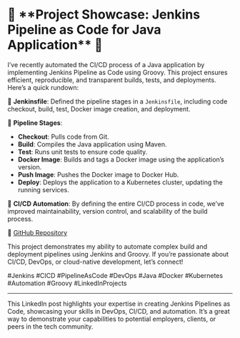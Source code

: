 <h1>🚀 **Project Showcase: Jenkins Pipeline as Code for Java Application** 🚀</h1>

I’ve recently automated the CI/CD process of a Java application by implementing Jenkins Pipeline as Code using Groovy. This project ensures efficient, reproducible, and transparent builds, tests, and deployments. Here’s a quick rundown:

🔹 **Jenkinsfile**: Defined the pipeline stages in a `Jenkinsfile`, including code checkout, build, test, Docker image creation, and deployment.

🔹 **Pipeline Stages**:
   - **Checkout**: Pulls code from Git.
   - **Build**: Compiles the Java application using Maven.
   - **Test**: Runs unit tests to ensure code quality.
   - **Docker Image**: Builds and tags a Docker image using the application’s version.
   - **Push Image**: Pushes the Docker image to Docker Hub.
   - **Deploy**: Deploys the application to a Kubernetes cluster, updating the running services.

🔹 **CI/CD Automation**: By defining the entire CI/CD process in code, we’ve improved maintainability, version control, and scalability of the build process.

🔗 [GitHub Repository](#)

This project demonstrates my ability to automate complex build and deployment pipelines using Jenkins and Groovy. If you’re passionate about CI/CD, DevOps, or cloud-native development, let’s connect!

#Jenkins #CICD #PipelineAsCode #DevOps #Java #Docker #Kubernetes #Automation #Groovy #LinkedInProjects

---

This LinkedIn post highlights your expertise in creating Jenkins Pipelines as Code, showcasing your skills in DevOps, CI/CD, and automation. It’s a great way to demonstrate your capabilities to potential employers, clients, or peers in the tech community.
